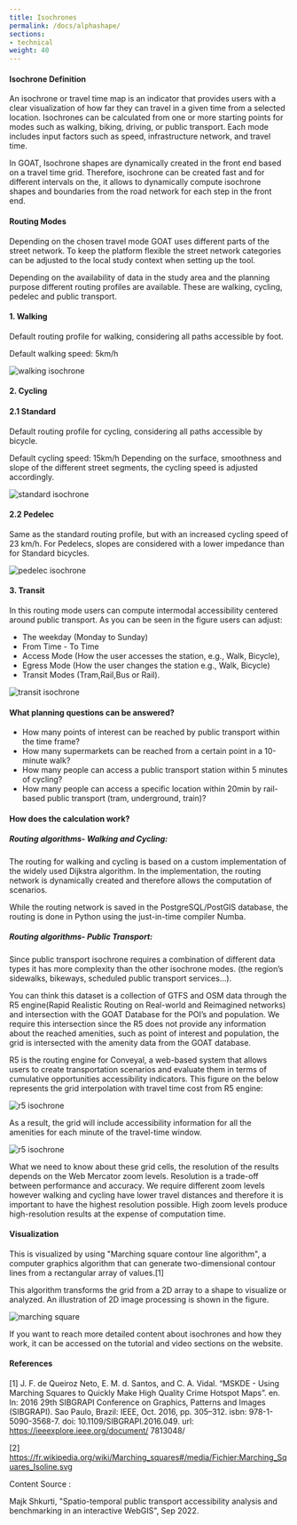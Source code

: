 ```yaml
---
title: Isochrones
permalink: /docs/alphashape/
sections:
- technical
weight: 40
---
```


#### Isochrone Definition

An isochrone or travel time map is an indicator that provides users with a clear visualization of how far they can travel in a given time from a selected location. Isochrones can be calculated from one or more starting points for modes such as walking, biking, driving, or public transport. Each mode includes input factors such as speed, infrastructure network, and travel time.

In GOAT, Isochrone shapes are dynamically created in the front end based on a travel time grid. Therefore, isochrone can be created fast and for different intervals on the, it allows to dynamically compute isochrone shapes and boundaries from the road network for each step in the front end.


#### Routing Modes

Depending on the chosen travel mode GOAT uses different parts of the street network. To keep the platform flexible the street network categories can be adjusted to the local study context when setting up the tool.

Depending on the availability of data in the study area and the planning purpose different routing profiles are available. These are walking, cycling, pedelec and public transport.


#### 1. Walking

Default routing profile for walking, considering all paths accessible by foot.

Default walking speed: 5km/h

<img src="\images\docs\technical_documentation\alphashape\walking_en.webp" alt="walking isochrone" style="max-height:85px;"/>

#### 2. Cycling

#### 2.1 Standard

Default routing profile for cycling, considering all paths accessible by bicycle.

Default cycling speed: 15km/h Depending on the surface, smoothness and slope of the different street segments, the cycling speed is adjusted accordingly.

<img src="\images\docs\technical_documentation\alphashape\standard_en.webp" alt="standard isochrone" style="max-height:88px;"/>

#### 2.2 Pedelec

Same as the standard routing profile, but with an increased cycling speed of 23 km/h.
For Pedelecs, slopes are considered with a lower impedance than for Standard bicycles.

<img src="\images\docs\technical_documentation\alphashape\pedelec_en.webp" alt="pedelec isochrone" style="max-height:80px;"/>


#### 3. Transit

In this routing mode users can compute intermodal accessibility centered around public transport.
As you can be seen in the figure users can adjust: 

-	The weekday (Monday to Sunday)
-	From Time - To Time 
-	Access Mode (How the user accesses the station, e.g., Walk, Bicycle),
-	Egress Mode (How the user changes the station e.g., Walk, Bicycle) 
-	Transit Modes (Tram,Rail,Bus or Rail).

<img src="\images\docs\technical_documentation\alphashape\transit_en.webp" alt="transit isochrone" style="max-height:300px;"/>


#### What planning questions can be answered?

-   How many points of interest can be reached by public transport within the time frame?
-   How many supermarkets can be reached from a certain point in a 10-minute walk?
-   How many people can access a public transport station within 5 minutes of cycling?
-   How many people can access a specific location within 20min by rail-based public transport (tram, underground, train)?

#### How does the calculation work? 
##### Routing algorithms- Walking and Cycling:

The routing for walking and cycling is based on a custom implementation of the widely used Dijkstra algorithm. In the implementation, the routing network is dynamically created and therefore allows the computation of scenarios. 

While the routing network is saved in the PostgreSQL/PostGIS database, the routing is done in Python using the just-in-time compiler Numba.

##### Routing algorithms- Public Transport:

Since public transport isochrone requires a combination of different data types it has more complexity than the other isochrone modes. (the region’s sidewalks, bikeways, scheduled public transport services…).

You can think this dataset is a collection of GTFS and OSM data through the R5 engine(Rapid Realistic Routing on Real-world and Reimagined networks) and intersection with the GOAT Database for the POI’s and population. We require this intersection since the R5 does not provide any information about the reached amenities, such as point of interest and population, the grid is intersected with the amenity data from the GOAT database. 

R5 is the routing engine for Conveyal, a web-based system that allows users to create transportation scenarios and evaluate them in terms of cumulative opportunities accessibility indicators. This figure on the below represents the grid interpolation with travel time cost from R5 engine:

<img src="\images\docs\technical_documentation\alphashape\r5_en.webp" alt="r5 isochrone" style="max-height:350px;"/>

As a result, the grid will include accessibility information for all the amenities for each minute of the travel-time window.

<img src="\images\docs\technical_documentation\alphashape\grid_en.webp" alt="r5 isochrone" style="max-height:150px;"/>

What we need to know about these grid cells, the resolution of the results depends on the Web Mercator zoom levels. Resolution is a trade-off between performance and accuracy. We require different zoom levels however walking and cycling have lower travel distances and therefore it is important to have the highest resolution possible. High zoom levels produce high-resolution results at the expense of computation time.

#### Visualization 

This is visualized by using "Marching square contour line algorithm", a computer graphics algorithm that can generate two-dimensional contour lines from a rectangular array of values.[1] 

This algorithm transforms the grid from a 2D array to a shape to visualize or analyzed.
An illustration of 2D image processing is shown in the figure. 

<img src="\images\docs\technical_documentation\alphashape\wiki.webp" alt="marching square" style="max-height:350px;"/>



If you want to reach more detailed content about isochrones and how they work, it can be accessed on the tutorial and video sections on the website.


#### References

[1]  J. F. de Queiroz Neto, E. M. d. Santos, and C. A. Vidal. “MSKDE - Using
Marching Squares to Quickly Make High Quality Crime Hotspot Maps”. en.
In: 2016 29th SIBGRAPI Conference on Graphics, Patterns and Images (SIBGRAPI).
Sao Paulo, Brazil: IEEE, Oct. 2016, pp. 305–312. isbn: 978-1-5090-3568-7. doi:
10.1109/SIBGRAPI.2016.049. url: https://ieeexplore.ieee.org/document/
7813048/

[2]  https://fr.wikipedia.org/wiki/Marching_squares#/media/Fichier:Marching_Squares_Isoline.svg

Content Source : 

Majk Shkurti, "Spatio-temporal public transport accessibility analysis and benchmarking in an interactive WebGIS", Sep 2022.








